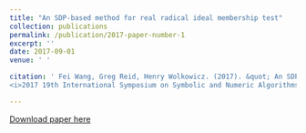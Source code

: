 ```yaml
---
title: "An SDP-based method for real radical ideal membership test"
collection: publications
permalink: /publication/2017-paper-number-1
excerpt: ''
date: 2017-09-01
venue: ' '

citation: ' Fei Wang, Greg Reid, Henry Wolkowicz. (2017). &quot; An SDP-based method for the real radical ideal membership test. &quot; 
<i>2017 19th International Symposium on Symbolic and Numeric Algorithms for Scientific Computing</i>.  Pages 86-93.'

---
```


[Download paper here](https://ieeexplore.ieee.org/document/8531271)
